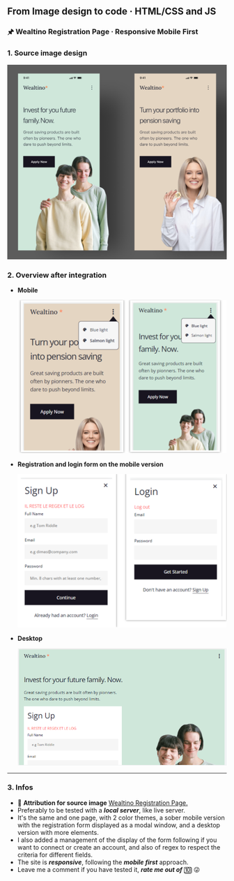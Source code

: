 ## From Image design to code · HTML/CSS and JS

### 🖈 Wealtino Registration Page · Responsive Mobile First

### 1. Source image design

![Source image design](/readme-img/source.jpg)

### 2. Overview after integration

- **Mobile**

  ![Mobile version after integration](/readme-img/mobile-screen.png)

- **Registration and login form on the mobile version**

  ![Forms on the mobile version](/readme-img/registration-and-login-form.png)

- **Desktop**

  ![Desktop version after integration](/readme-img/desktop-screen.PNG)

---

### 3. Infos

- 🔗 **Attribution for source image** [Wealtino Registration Page.](https://dribbble.com/shots/15991462-Simple-Registration-Page)
- Preferably to be tested with a **_local server_**, like live server.
- It's the same and one page, with 2 color themes, a sober mobile version with the registration form displayed as a modal window, and a desktop version with more elements.
- I also added a management of the display of the form following if you want to connect or create an account, and also of regex to respect the criteria for different fields.
- The site is **_responsive_**, following the **_mobile first_** approach.
- Leave me a comment if you have tested it, **_rate me out of_** 🔟 😜
